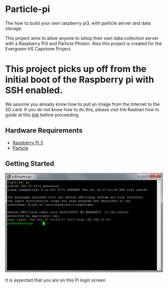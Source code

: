 # Particle-pi
The how to build your own raspberry pi3, with  particle server and  data storage. 


This project aims to allow anyone to setup their own data collection server with a Raspberry Pi3 and Particle Photon.
Also this project is created for the Evergreen HS Capstone Project.

# This project picks up off from the initial boot of the Raspberry pi with SSH enabled.
 We assume you already know how to pull an image from the Internet to the SD card. If you do not know how to do this, please visit the Rasbian how to guide at this [link](https://www.raspberrypi.org/learning/hardware-guide/) before proceeding.
## Hardware Requirements
* [Raspberry Pi 3](https://www.google.com/webhp?sourceid=chrome-instant&rlz=1C1ASRM_enUS592US592&ion=1&espv=2&ie=UTF-8#q=raspberry+pi3+purchase)
* [Particle](https://www.particle.io/products/hardware/photon-wifi-dev-kit)
## Getting Started
![SSH login screen](https://github.com/Warrentechstem-farm/Particle-pi/blob/master/pics/test.png)

It is expected that you are on this Pi login screen
